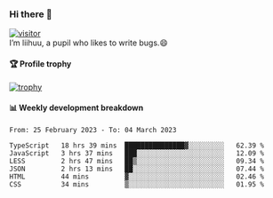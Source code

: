 ### Hi there 👋
[![visitor](https://visitor-badge.glitch.me/badge?page_id=liihuu&right_color=blue)](https://github.com/liihuu)<br>
I’m liihuu, a pupil who likes to write bugs.😄


#### 🏆 Profile trophy
[![trophy](https://github-profile-trophy.vercel.app?username=liihuu&margin-w=16&margin-h=16&rank=-C,-B)](https://github.com/liihuu)


#### 📊 Weekly development breakdown
<!--START_SECTION:waka-->

```text
From: 25 February 2023 - To: 04 March 2023

TypeScript   18 hrs 39 mins  ███████████████▓░░░░░░░░░   62.39 %
JavaScript   3 hrs 37 mins   ███░░░░░░░░░░░░░░░░░░░░░░   12.09 %
LESS         2 hrs 47 mins   ██▒░░░░░░░░░░░░░░░░░░░░░░   09.34 %
JSON         2 hrs 13 mins   ██░░░░░░░░░░░░░░░░░░░░░░░   07.44 %
HTML         44 mins         ▓░░░░░░░░░░░░░░░░░░░░░░░░   02.46 %
CSS          34 mins         ▒░░░░░░░░░░░░░░░░░░░░░░░░   01.95 %
```

<!--END_SECTION:waka-->

<!--
**liihuu/liihuu** is a ✨ _special_ ✨ repository because its `README.md` (this file) appears on your GitHub profile.

Here are some ideas to get you started:

- 🔭 I’m currently working on ...
- 🌱 I’m currently learning ...
- 👯 I’m looking to collaborate on ...
- 🤔 I’m looking for help with ...
- 💬 Ask me about ...
- 📫 How to reach me: ...
- 😄 Pronouns: ...
- ⚡ Fun fact: ...
-->
